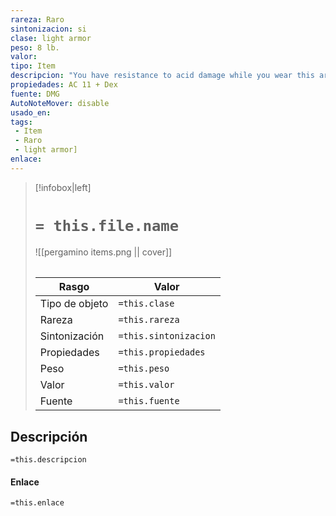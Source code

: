 ```yaml
---
rareza: Raro
sintonizacion: si
clase: light armor
peso: 8 lb.
valor: 
tipo: Item
descripcion: "You have resistance to acid damage while you wear this armor.Padded armor consists of quilted layers of cloth and batting.The wearer has disadvantage on Dexterity (Stealth) checks."
propiedades: AC 11 + Dex
fuente: DMG
AutoNoteMover: disable
usado_en:  
tags: 
 - Item
 - Raro
 - light armor]
enlace: 
---
```


> [!infobox|left]
>  # `= this.file.name`
> ![[pergamino items.png || cover]]
> ######   
> |Rasgo | Valor |
> | --- | --- |
> | Tipo de objeto| `=this.clase`|
>  | Rareza| `=this.rareza`|
> | Sintonización | `=this.sintonizacion` |
> | Propiedades | `=this.propiedades` |
>  | Peso | `=this.peso` |
> | Valor | `=this.valor` |
> | Fuente | `=this.fuente` |


## Descripción
`=this.descripcion`

#### Enlace
`=this.enlace`